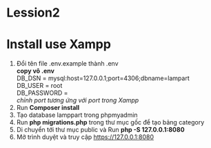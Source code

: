 # Lession2
# Install use Xampp    

1. Đổi tên file .env.example thành .env    
  **copy vô .env**       
  DB_DSN = mysql:host=127.0.0.1;port=4306;dbname=lampart    
  DB_USER = root    
  DB_PASSWORD =    
  _chỉnh port tương ứng với port trong Xampp_    
2. Run <strong>Composer install</strong>    
3. Tạo database lamppart trong phpmyadmin    
4. Run <strong>php migrations.php</strong> trong thư mục gốc để tạo bảng category     
5. Di chuyển tới thư mục public và Run <strong>php -S 127.0.0.1:8080</strong>    
6. Mở trình duyệt và truy cập https://127.0.0.1:8080    




